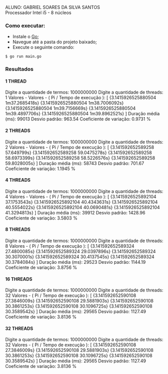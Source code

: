 ALUNO: GABRIEL SOARES DA SILVA SANTOS<br>
Processador Intel i5 - 8 núcleos</br>

### Como executar:
- Instale o [Go](https://golang.org/);
- Navegue até a pasta do projeto baixado;
- Execute o seguinte comando:
```
$ go run main.go
```

### Resultados
#### 1 THREAD

Digite a quantidade de termos: 1000000000
Digite a quantidade de threads: 1
Valores - Valores - ( Pi / Tempo de execução ):  [
    {3.1415926525880504 1m37.2685418s}
    {3.1415926525880504 1m38.7006092s}
    {3.1415926525880504 1m39.7156669s}
    {3.1415926525880504 1m39.4897706s}
    {3.1415926525880504 1m39.8962521s}
]
Duração média (ms):  99013
Desvio padrão: 963.54
Coeficiente de variação: 0.9731 %

#### 2 THREADS 

Digite a quantidade de termos: 1000000000
Digite a quantidade de threads: 2
Valores - Valores - ( Pi / Tempo de execução ):  [
     {3.141592652589258 57.649799s}
     {3.141592652589258 59.0475278s}
     {3.141592652589258 58.6973399s}
     {3.141592652589258 58.5226576s}
     {3.141592652589258 59.8028005s}
]
Duração média (ms):  58743
Desvio padrão: 701.67
Coeficiente de variação: 1.1945 %

#### 4 THREADS 

Digite a quantidade de termos: 1000000000
Digite a quantidade de threads: 4
Valores - Valores - ( Pi / Tempo de execução ):  [
     {3.1415926525892104 37.1753543s}
     {3.1415926525892104 40.4343631s}
     {3.1415926525892104 40.5554022s}
     {3.1415926525892104 40.0690481s}
     {3.1415926525892104 41.3294813s}
]
Duração média (ms):  39912
Desvio padrão: 1428.96
Coeficiente de variação: 3.5803 %

#### 8 THREADS 

Digite a quantidade de termos: 1000000000
Digite a quantidade de threads: 8
Valores - ( Pi / Tempo de execução ):  [
    {3.141592652589324 27.4800085s}
    {3.141592652589324 29.0397896s}
    {3.141592652589324 30.3070001s}
    {3.141592652589324 30.4137545s}
    {3.141592652589324 30.3784084s}
]
Duração média (ms):  29523
Desvio padrão: 1144.19
Coeficiente de variação: 3.8756 %

#### 16 THREADS 

Digite a quantidade de termos: 1000000000
Digite a quantidade de threads: 32
Valores - ( Pi / Tempo de execução ):  [
    {3.141592652590108 27.3846009s}
    {3.141592652590108 29.5881903s}
    {3.141592652590108 30.3861253s}
    {3.141592652590108 30.1096725s}
    {3.141592652590108 30.3589542s}
]
Duração média (ms):  29565
Desvio padrão: 1127.49
Coeficiente de variação: 3.8136 %

#### 32 THREADS

Digite a quantidade de termos: 1000000000
Digite a quantidade de threads: 32
Valores - ( Pi / Tempo de execução ):  [
    {3.141592652590108 27.3846009s}
    {3.141592652590108 29.5881903s}
    {3.141592652590108 30.3861253s}
    {3.141592652590108 30.1096725s}
    {3.141592652590108 30.3589542s}
]
Duração média (ms):  29565
Desvio padrão: 1127.49
Coeficiente de variação: 3.8136 %